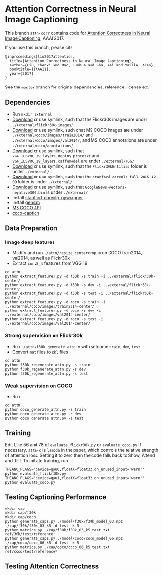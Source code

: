 # Attention Correctness in Neural Image Captioning

This branch `attn-corr` contains code for [Attention Correctness in Neural Image Captioning](https://arxiv.org/abs/1605.09553), AAAI 2017.

If you use this branch, please cite
```
@inproceedings{liu2017attention,
  title={Attention Correctness in Neural Image Captioning},
  author={Liu, Chenxi and Mao, Junhua and Sha, Fei and Yuille, Alan},
  booktitle={{AAAI}},
  year={2017}
}
```

See the `master` branch for original dependencies, reference, license etc.

## Dependencies

- Run `mkdir external`
- [Download](http://shannon.cs.illinois.edu/DenotationGraph/) or use symlink, such that the Flickr30k images are under `./external/flickr30k-images/`
- [Download](http://mscoco.org/dataset/#download) or use symlink, such chat MS COCO images are under `./external/coco/images/train2014/` and `./external/coco/images/val2014/`, and MS COCO annotations are under `./external/coco/annotations/`
- [Download](https://gist.github.com/ksimonyan/3785162f95cd2d5fee77) or use symlink, such that `VGG_ILSVRC_19_layers_deploy.prototxt` and `VGG_ILSVRC_19_layers.caffemodel` are under `./external/VGG/`
- [Download](http://bplumme2.web.engr.illinois.edu/Flickr30kEntities/) or use symlink, such that the `Flickr30kEntities` folder is under `./external/`
- [Download](https://stanfordnlp.github.io/CoreNLP/) or use symlink, such that the `stanford-corenlp-full-2015-12-09` folder is under `./external/`
- [Download](https://drive.google.com/file/d/0B7XkCwpI5KDYNlNUTTlSS21pQmM/edit?usp=sharing) or use symlink, such that `GoogleNews-vectors-negative300.bin` is under `./external/`
- Install [stanford_corenlp_pywrapper](https://github.com/brendano/stanford_corenlp_pywrapper)
- Install [gensim](https://radimrehurek.com/gensim/install.html)
- [MS COCO API](https://github.com/pdollar/coco)
- [coco-caption](https://github.com/tylin/coco-caption)

## Data Preparation

### Image deep features

- Modify and run `./attn/resize_centercrop.m` on COCO train2014, val2014, as well as Flickr30k 
- Extract `conv5_4` features from VGG 19
```
cd attn
python extract_features.py -d f30k -s train -i ../external/flickr30k-center/
python extract_features.py -d f30k -s dev -i ../external/flickr30k-center/
python extract_features.py -d f30k -s test -i ../external/flickr30k-center/
python extract_features.py -d coco -s train -i ../external/coco/images/train2014-center/
python extract_features.py -d coco -s dev -i ../external/coco/images/val2014-center/
python extract_features.py -d coco -s test -i ../external/coco/images/val2014-center/
```

### Strong supervision on Flickr30k

- Run `./attn/f30k_generate_attn.m` with setname `train`, `dev`, `test`
- Convert `mat` files to `pkl` files
```
cd attn
python f30k_regenerate_attn.py -s train
python f30k_regenerate_attn.py -s dev
python f30k_regenerate_attn.py -s test
```

### Weak supervision on COCO

- Run
```
cd attn
python coco_generate_attn.py -s train
python coco_generate_attn.py -s dev
python coco_generate_attn.py -s test
```

## Training

Edit Line 56 and 78 of `evaluate_flickr30k.py` or `evaluate_coco.py` if necessary. `attn-c` is `lambda` in the paper, which controls the relative strength of attention loss. Setting it to zero then the code falls back to Show, Attend and Tell. To initiate training, run
```
THEANO_FLAGS='device=gpu0,floatX=float32,on_unused_input='warn'' python evaluate_flickr30k.py 
THEANO_FLAGS='device=gpu1,floatX=float32,on_unused_input='warn'' python evaluate_coco.py
``` 

## Testing Captioning Performance

```
mkdir cap
mkdir cap/f30k
mkdir cap/coco
python generate_caps.py ./model/f30k/f30k_model_03.npz ./cap/f30k/f30k_03_k5 -d test -k 5
python metrics.py ./cap/f30k/f30k_03_k5.test.txt ref/30k/test/reference*
python generate_caps.py ./model/coco/coco_model_06.npz ./cap/coco/coco_06_k5 -d test -k 5
python metrics.py ./cap/coco/coco_06_k5.test.txt ref/coco/test/reference*
```

## Testing Attention Correctness